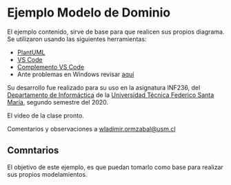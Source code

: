 # Ejemplo Modelo de Dominio

El ejemplo contenido, sirve de base para que realicen sus propios diagrama. Se utilizaron usando las siguientes herramientas:

* [PlantUML](https://plantuml.com/)
* [VS Code](https://code.visualstudio.com/)
* [Complemento VS Code](https://marketplace.visualstudio.com/items?itemName=Mebrahtom.plantumlpreviewer)
* Ante problemas en Windows revisar [aquí](https://stackoverflow.com/questions/53856294/plantuml-extension-for-visual-studio-code-on-windows-only-working-with-sequence)

Su desarrollo fue realizado para su uso en la asignatura INF236, del [Departamento de Informáctica](https://www.inf.utfsm.cl/) de la [Universidad Técnica Federico Santa María](https://www.usm.cl/), segundo semestre del 2020.

El video de la clase pronto.

Comentarios y observaciones a [wladimir.ormzabal@usm.cl](mailto:wladimir.ormazabal@usm.cl)

## Comntarios

El objetivo de este ejemplo, es que puedan tomarlo como base para realizar sus propios modelamientos.
